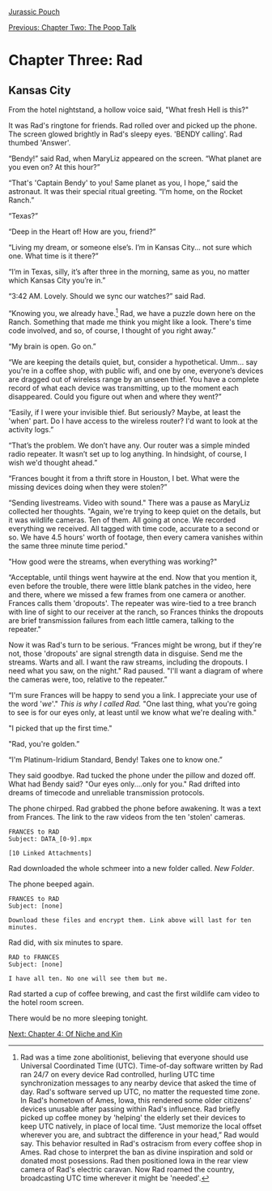 [Jurassic Pouch](README.md)

[Previous: Chapter Two: The Poop Talk](ch02.md) 

# Chapter Three: Rad

## Kansas City

From the hotel nightstand, a hollow voice said, "What fresh Hell is this?"

It was Rad's ringtone for friends. Rad rolled over and picked up the phone. The screen glowed brightly in Rad's sleepy eyes. 'BENDY calling'. Rad thumbed 'Answer'. 

“Bendy!” said Rad, when MaryLiz appeared on the screen. “What planet are you even on? At this hour?”

“That's 'Captain Bendy' to you! Same planet as you, I hope,” said the astronaut. It was their special ritual greeting. “I’m home, on the Rocket Ranch.”

“Texas?”

“Deep in the Heart of! How are you, friend?”

“Living my dream, or someone else’s. I’m in Kansas City... not sure which one. What time is it there?”

“I’m in Texas, silly, it’s after three in the morning, same as you, no matter which Kansas City you’re in.”

“3:42 AM. Lovely. Should we sync our watches?” said Rad.

“Knowing you, we already have.[^1] Rad, we have a puzzle down here on the Ranch. Something that made me think you might like a look. There's time code involved, and so, of course, I thought of you right away.”

“My brain is open. Go on.”

“We are keeping the details quiet, but, consider a hypothetical. Umm... say you're in a coffee shop, with public wifi, and one by one, everyone’s devices are dragged out of wireless range by an unseen thief. You have a complete record of what each device was transmitting, up to the moment each disappeared. Could you figure out when and where they went?”

“Easily, if I were your invisible thief. But seriously? Maybe, at least the 'when' part. Do I have access to the wireless router? I'd want to look at the activity logs.”

“That’s the problem. We don’t have any. Our router was a simple minded radio repeater. It wasn’t set up to log anything. In hindsight, of course, I wish we'd thought ahead.”

“Frances bought it from a thrift store in Houston, I bet. What were the missing devices doing when they were stolen?”

“Sending livestreams. Video with sound." There was a pause as MaryLiz collected her thoughts. "Again, we're trying to keep quiet on the details, but it was wildlife cameras. Ten of them. All going at once. We recorded everything we received. All tagged with time code, accurate to a second or so. We have 4.5 hours' worth of footage, then every camera vanishes within the same three minute time period."

"How good were the streams, when everything was working?"

“Acceptable, until things went haywire at the end. Now that you mention it, even before the trouble, there were little blank patches in the video, here and there, where we missed a few frames from one camera or another. Frances calls them 'dropouts'. The repeater was wire-tied to a tree branch with line of sight to our receiver at the ranch, so Frances thinks the dropouts are brief transmission failures from each little camera, talking to the repeater."

Now it was Rad's turn to be serious. “Frances might be wrong, but if they're not, those 'dropouts' are signal strength data in disguise. Send me the streams. Warts and all. I want the raw streams, including the dropouts. I need what you saw, on the night." Rad paused. "I'll want a diagram of where the cameras were, too, relative to the repeater.”

“I'm sure Frances will be happy to send you a link. I appreciate your use of the word '_we_'." _This is why I called Rad._ "One last thing, what you're going to see is for our eyes only, at least until we know what we're dealing with."

"I picked that up the first time."

"Rad, you're golden.”

“I'm Platinum-Iridium Standard, Bendy! Takes one to know one.”

They said goodbye. Rad tucked the phone under the pillow and dozed off. What had Bendy said? "Our eyes only....only for you." Rad drifted into dreams of timecode and unreliable transmission protocols.

The phone chirped. Rad grabbed the phone before awakening. It was a text from Frances. The link to the raw videos from the ten 'stolen' cameras. 

```
FRANCES to RAD
Subject: DATA_[0-9].mpx

[10 Linked Attachments]
```

Rad downloaded the whole schmeer into a new folder called. _New Folder_.

The phone beeped again.

```
FRANCES to RAD
Subject: [none]

Download these files and encrypt them. Link above will last for ten minutes.
```

Rad did, with six minutes to spare.

```
RAD to FRANCES
Subject: [none]

I have all ten. No one will see them but me.
```

Rad started a cup of coffee brewing, and cast the first wildlife cam video to the hotel room screen. 

There would be no more sleeping tonight.

[^1]: Rad was a time zone abolitionist, believing that everyone should use Universal Coordinated Time (UTC). Time-of-day software written by Rad ran 24/7 on every device Rad controlled, hurling UTC time synchronization messages to any nearby device that asked the time of day. Rad's software served up UTC, no matter the requested time zone. In Rad's hometown of Ames, Iowa, this rendered some older citizens’ devices unusable after passing within Rad's influence. Rad briefly picked up coffee money by 'helping' the elderly set their devices to keep UTC natively, in place of local time. “Just memorize the local offset wherever you are, and subtract the difference in your head,” Rad would say. This behavior resulted in Rad's ostracism from every coffee shop in Ames. Rad chose to interpret the ban as divine inspiration and sold or donated most posessions. Rad then positioned Iowa in the rear view camera of Rad's electric caravan. Now Rad roamed the country, broadcasting UTC time wherever it might be 'needed'.

[Next: Chapter 4: Of Niche and Kin](ch04.md)
